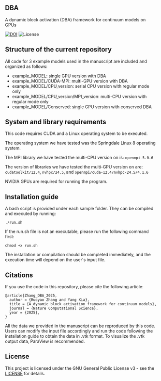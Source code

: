 ## DBA

A dynamic block activation (DBA) framework for continuum models on GPUs

[![DOI](https://zenodo.org/badge/DOI/10.5281/zenodo.14868458.svg)](https://doi.org/10.5281/zenodo.14868458)
![License](https://img.shields.io/github/license/zhangruoyao68/DBA)

## Structure of the current repository
All code for 3 example models used in the manuscript are included and organized as follows:

- example_MODEL: single GPU version with DBA
- example_MODEL/CUDA-MPI: multi-GPU version with DBA
- example_MODEL/CPU_version: serial CPU version with regular mode only
- example_MODEL/CPU_version/MPI_version: multi-CPU version with regular mode only
- example_MODEL/Conserved: single GPU version with conserved DBA

## System and library requirements
This code requires CUDA and a Linux operating system to be executed.

The operating system we have tested was the Springdale Linux 8 operating system. 

The MPI library we have tested the multi-CPU version on is:
`openmpi-5.0.6`

The version of libraries we have tested the multi-GPU version on are:
`cudatoolkit/12.4`, `nvhpc/24.5`, and `openmpi/cuda-12.4/nvhpc-24.5/4.1.6`

NVIDIA GPUs are required for running the program.

## Installation guide
A bash script is provided under each sample folder. They can be compiled and executed by running:
```
./run.sh 
```
If the run.sh file is not an executable, please run the following command first:
```
chmod +x run.sh
```

The installation or compilation should be completed immediately, and the execution time will depend on the user's input file.


## Citations

If you use the code in this repository, please cite the following article:

```
@article{Zhang_DBA_2025,
  author = {Ruoyao Zhang and Yang Xia},
  title = {A dynamic block activation framework for continuum models},
  journal = {Nature Computational Science},
  year = {2025},
}
```

All the data we provided in the manuscript can be reproduced by this code. Users can modify the input file accordingly and run the code following the installation guide to obtain the data in .vtk format. To visualize the .vtk output data, ParaView is recommended.

## License

This project is licensed under the GNU General Public License v3 - see the [LICENSE](https://www.gnu.org/licenses/) for details.
